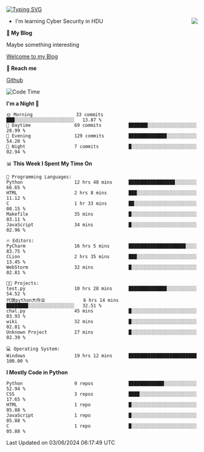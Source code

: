 [![Typing SVG](https://readme-typing-svg.herokuapp.com?font=Fira+Code&pause=1000&random=false&width=450&height=60&lines=Hello+%F0%9F%91%8B%F0%9F%8F%BB;I'm+JBNRZ)](https://git.io/typing-svg)

<a href="#">
  <img align="right" src="https://github-readme-stats.vercel.app/api?username=JBNRZ&show_icons=true&bg_color=15,f2f7fd,E0EAFC" />
</a>

- I'm learning Cyber Security in HDU

 **🌱 My Blog**

Maybe something interesting

[Welcome to my Blog](https://jbnrz.com.cn/)

 **💬 Reach me** 

[Github](https://github.com/JBNRZ)


<!--START_SECTION:waka-->
![Code Time](http://img.shields.io/badge/Code%20Time-525%20hrs%2054%20mins-blue)

**I'm a Night 🦉** 

```text
🌞 Morning                33 commits          ███░░░░░░░░░░░░░░░░░░░░░░   13.87 % 
🌆 Daytime                69 commits          ███████░░░░░░░░░░░░░░░░░░   28.99 % 
🌃 Evening                129 commits         ██████████████░░░░░░░░░░░   54.20 % 
🌙 Night                  7 commits           █░░░░░░░░░░░░░░░░░░░░░░░░   02.94 % 
```


📊 **This Week I Spent My Time On** 

```text
💬 Programming Languages: 
Python                   12 hrs 48 mins      █████████████████░░░░░░░░   66.65 % 
HTML                     2 hrs 8 mins        ███░░░░░░░░░░░░░░░░░░░░░░   11.12 % 
C                        1 hr 33 mins        ██░░░░░░░░░░░░░░░░░░░░░░░   08.15 % 
Makefile                 35 mins             █░░░░░░░░░░░░░░░░░░░░░░░░   03.11 % 
JavaScript               34 mins             █░░░░░░░░░░░░░░░░░░░░░░░░   02.96 % 

🔥 Editors: 
PyCharm                  16 hrs 5 mins       █████████████████████░░░░   83.75 % 
CLion                    2 hrs 35 mins       ███░░░░░░░░░░░░░░░░░░░░░░   13.45 % 
WebStorm                 32 mins             █░░░░░░░░░░░░░░░░░░░░░░░░   02.81 % 

🐱‍💻 Projects: 
test.py                  10 hrs 28 mins      ██████████████░░░░░░░░░░░   54.52 % 
代做python大作业              6 hrs 14 mins       ████████░░░░░░░░░░░░░░░░░   32.51 % 
chal.py                  45 mins             █░░░░░░░░░░░░░░░░░░░░░░░░   03.93 % 
wiki                     32 mins             █░░░░░░░░░░░░░░░░░░░░░░░░   02.81 % 
Unknown Project          27 mins             █░░░░░░░░░░░░░░░░░░░░░░░░   02.39 % 

💻 Operating System: 
Windows                  19 hrs 12 mins      █████████████████████████   100.00 % 
```

**I Mostly Code in Python** 

```text
Python                   9 repos             █████████████░░░░░░░░░░░░   52.94 % 
CSS                      3 repos             ████░░░░░░░░░░░░░░░░░░░░░   17.65 % 
HTML                     1 repo              █░░░░░░░░░░░░░░░░░░░░░░░░   05.88 % 
JavaScript               1 repo              █░░░░░░░░░░░░░░░░░░░░░░░░   05.88 % 
C                        1 repo              █░░░░░░░░░░░░░░░░░░░░░░░░   05.88 % 
```




 Last Updated on 03/06/2024 06:17:49 UTC
<!--END_SECTION:waka-->
